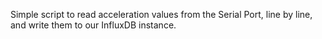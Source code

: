 Simple script to read acceleration values from the Serial Port, line by line, and write them to our InfluxDB instance.
